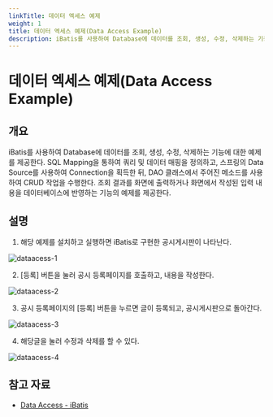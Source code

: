 ```yaml
---
linkTitle: 데이터 엑세스 예제
weight: 1
title: 데이터 엑세스 예제(Data Access Example)
description: iBatis를 사용하여 Database에 데이터를 조회, 생성, 수정, 삭제하는 기능에 대한 예제를 제공한다. SQL Mapping을 통하여 쿼리 및 데이터 매핑을 정의하고, 스프링의 Data Source를 사용하여 Connection을 획득한 뒤, DAO 클래스에서 주어진 메소드를 사용하여 CRUD 작업을 수행한다. 조회 결과를 화면에 출력하거나 화면에서 작성된 입력 내용을 데이터베이스에 반영하는 기능의 예제를 제공한다.
---
```

# 데이터 엑세스 예제(Data Access Example)

## 개요
iBatis를 사용하여 Database에 데이터를 조회, 생성, 수정, 삭제하는 기능에 대한 예제를 제공한다. SQL Mapping을 통하여 쿼리 및 데이터 매핑을 정의하고, 스프링의 Data Source를 사용하여 Connection을 획득한 뒤, DAO 클래스에서 주어진 메소드를 사용하여 CRUD 작업을 수행한다. 조회 결과를 화면에 출력하거나 화면에서 작성된 입력 내용을 데이터베이스에 반영하는 기능의 예제를 제공한다.

## 설명
1. 해당 예제를 설치하고 실행하면 iBatis로 구현한 공시게시판이 나타난다.

![dataacess-1](../images/dataacess-1.png)

2. [등록] 버튼을 눌러 공시 등록페이지를 호출하고, 내용을 작성한다.

![dataacess-2](../images/dataacess-2.png)

3. 공시 등록페이지의 [등록] 버튼을 누르면 글이 등록되고, 공시게시판으로 돌아간다.

![dataacess-3](../images/dataacess-3.png)

4. 해당글을 눌러 수정과 삭제를 할 수 있다.

![dataacess-4](../images/dataacess-4.png)

## 참고 자료
- [Data Access - iBatis](../../../egovframe-runtime/persistence-layer/dataaccess-ibatis.md)